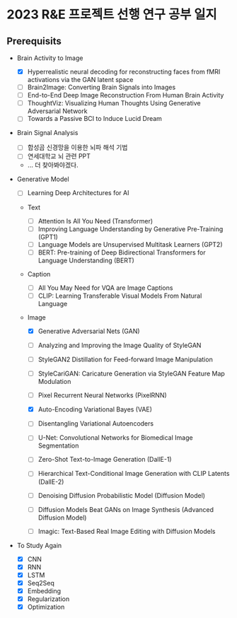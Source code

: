 # 2023 R&E 프로젝트 선행 연구 공부 일지

## Prerequisits

-   Brain Activity to Image

    -   [x] Hyperrealistic neural decoding for reconstructing faces from fMRI activations via the GAN latent space
    -   [ ] Brain2Image: Converting Brain Signals into Images
    -   [ ] End-to-End Deep Image Reconstruction From Human Brain Activity
    -   [ ] ThoughtViz: Visualizing Human Thoughts Using Generative Adversarial Network
    -   [ ] Towards a Passive BCI to Induce Lucid Dream

-   Brain Signal Analysis

    -   [ ] 합성곱 신경망을 이용한 뇌파 해석 기법
    -   [ ] 연세대학교 뇌 관련 PPT
    -   ... 더 찾아봐야겠다.

-   Generative Model

    -   [ ] Learning Deep Architectures for AI

    -   Text

        -   [ ] Attention Is All You Need (Transformer)
        -   [ ] Improving Language Understanding by Generative Pre-Training (GPT1)
        -   [ ] Language Models are Unsupervised Multitask Learners (GPT2)
        -   [ ] BERT: Pre-training of Deep Bidirectional Transformers for Language Understanding (BERT)

    -   Caption

        -   [ ] All You May Need for VQA are Image Captions
        -   [ ] CLIP: Learning Transferable Visual Models From Natural Language

    -   Image

        -   [x] Generative Adversarial Nets (GAN)

        -   [ ] Analyzing and Improving the Image Quality of StyleGAN
        -   [ ] StyleGAN2 Distillation for Feed-forward Image Manipulation
        -   [ ] StyleCariGAN: Caricature Generation via StyleGAN Feature Map Modulation

        -   [ ] Pixel Recurrent Neural Networks (PixelRNN)

        -   [x] Auto-Encoding Variational Bayes (VAE)
        -   [ ] Disentangling Variational Autoencoders
        -   [ ] U-Net: Convolutional Networks for Biomedical Image Segmentation

        -   [ ] Zero-Shot Text-to-Image Generation (DallE-1)
        -   [ ] Hierarchical Text-Conditional Image Generation with CLIP Latents (DallE-2)

        -   [ ] Denoising Diffusion Probabilistic Model (Diffusion Model)
        -   [ ] Diffusion Models Beat GANs on Image Synthesis (Advanced Diffusion Model)
        -   [ ] Imagic: Text-Based Real Image Editing with Diffusion Models

-   To Study Again
    -   [x] CNN
    -   [x] RNN
    -   [x] LSTM
    -   [x] Seq2Seq
    -   [x] Embedding
    -   [x] Regularization
    -   [x] Optimization
